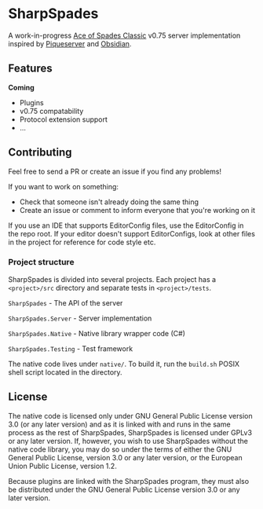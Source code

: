 ﻿# SharpSpades
A work-in-progress [Ace of Spades Classic](https://buildandshoot.com/) v0.75
server implementation inspired by
[Piqueserver](https://github.com/piqueserver/piqueserver) and
[Obsidian](https://github.com/ObsidianMC/Obsidian).

## Features
**Coming**

 - Plugins
 - v0.75 compatability
 - Protocol extension support
 - ...

## Contributing
Feel free to send a PR or create an issue if you find any problems!

If you want to work on something:

 - Check that someone isn't already doing the same thing
 - Create an issue or comment to inform everyone that you're working on it

If you use an IDE that supports EditorConfig files, use the EditorConfig in the
repo root. If your editor doesn't support EditorConfigs, look at other files in
the project for reference for code style etc.

### Project structure
SharpSpades is divided into several projects. Each project has a `<project>/src`
directory and separate tests in `<project>/tests`.

`SharpSpades` - The API of the server

`SharpSpades.Server` - Server implementation

`SharpSpades.Native` - Native library wrapper code (C#)

`SharpSpades.Testing` - Test framework

The native code lives under `native/`. To build it, run the `build.sh` POSIX
shell script located in the directory.

## License
The native code is licensed only under GNU General Public License version 3.0
(or any later version) and as it is linked with and runs in the same process as
the rest of SharpSpades, SharpSpades is licensed under GPLv3 or any later
version. If, however, you wish to use SharpSpades without the native code
library, you may do so under the terms of either the GNU General Public License,
version 3.0 or any later version, or the European Union Public License, version
1.2.

Because plugins are linked with the SharpSpades program, they must also be
distributed under the GNU General Public License version 3.0 or any later
version.

